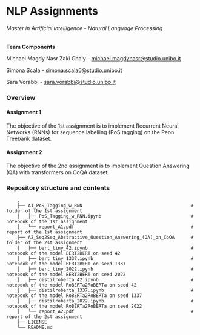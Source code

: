 # NLP Assignments
###### Master in Artificial Intelligence - Natural Language Processing


**Team Components**

Michael Magdy Nasr Zaki Ghaly - michael.magdynasr@studio.unibo.it

Simona Scala - simona.scala6@studio.unibo.it

Sara Vorabbi - sara.vorabbi@studio.unibo.it

### Overview

#### Assignment 1
The objective of the 1st assignment is to implement Recurrent Neural Networks (RNNs) for sequence labelling (PoS tagging) on the Penn Treebank dataset. 

#### Assignment 2
The objective of the 2nd assignment is to implement Question Answering (QA) with transformers on CoQA dataset. 


### Repository structure and contents

```
    .
    ├── A1_PoS_Tagging_w_RNN                                        # folder of the 1st assignment
    │   ├── PoS_Tagging_w_RNN.ipynb                                 # notebook of the 1st assignment
    │   └── report_A1.pdf                                           # report of the 1st assignment
    ├── A2_Seq2Seq_Abstractive_Question_Answering_(QA)_on_CoQA      # folder of the 2st assignment
    │   ├── bert_tiny_42.ipynb                                      # notebook of the model BERT2BERT on seed 42
    │   ├── bert_tiny_1337.ipynb                                    # notebook of the model BERT2BERT on seed 1337
    │   ├── bert_tiny_2022.ipynb                                    # notebook of the model BERT2BERT on seed 2022
    │   ├── distilroberta_42.ipynb                                  # notebook of the model RoBERTa2RoBERTa on seed 42
    │   ├── distilroberta_1337.ipynb                                # notebook of the model RoBERTa2RoBERTa on seed 1337
    │   ├── distilroberta_2022.ipynb                                # notebook of the model RoBERTa2RoBERTa on seed 2022
    │   └── report_A2.pdf                                           # report of the 2st assignment
    ├── LICENSE
    └── README.md
```

